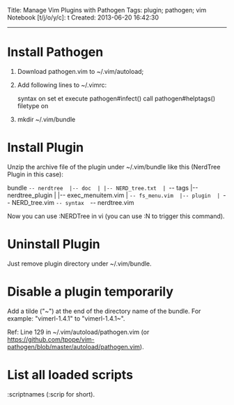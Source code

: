 Title: Manage Vim Plugins with Pathogen
Tags: plugin; pathogen; vim
Notebook [t/j/o/y/c]: t
Created: 2013-06-20 16:42:30

------

# Install Pathogen

1. Download pathogen.vim to ~/.vim/autoload;

1. Add following lines to ~/.vimrc:

    syntax on
    set et
    execute pathogen#infect()
    call pathogen#helptags()
    filetype on

1. mkdir ~/.vim/bundle

# Install Plugin

Unzip the archive file of the plugin under ~/.vim/bundle like this (NerdTree Plugin in this case):

bundle 
`-- nerdtree 
 |-- doc 
 | |-- NERD_tree.txt 
 | `-- tags 
 |-- nerdtree_plugin 
 | |-- exec_menuitem.vim 
 | `-- fs_menu.vim 
 |-- plugin 
 | `-- NERD_tree.vim 
 `-- syntax 
  `-- nerdtree.vim 

Now you can use :NERDTree in vi (you can use :N<tab> to trigger this command).

# Uninstall Plugin

Just remove plugin directory under ~/.vim/bundle.

# Disable a plugin temporarily

Add a tilde ("~") at the end of the directory name of the bundle. For example: "vimerl-1.4.1" to "vimerl-1.4.1~".

Ref: Line 129 in ~/.vim/autoload/pathogen.vim (or https://github.com/tpope/vim-pathogen/blob/master/autoload/pathogen.vim). 

# List all loaded scripts

:scriptnames (:scrip for short).
